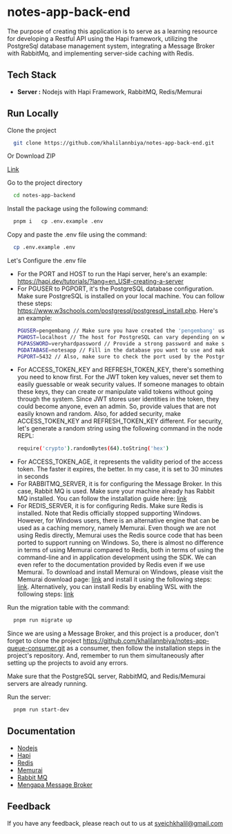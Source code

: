 # notes-app-back-end

The purpose of creating this application is to serve as a learning resource for developing a Restful API using the Hapi framework, utilizing the PostgreSql database management system, integrating a Message Broker with RabbitMq, and implementing server-side caching with Redis.

## Tech Stack
- **Server :** Nodejs with Hapi Framework, RabbitMQ, Redis/Memurai

## Run Locally

Clone the project

```bash
  git clone https://github.com/khalilannbiya/notes-app-back-end.git
```

Or Download ZIP

[Link](https://github.com/khalilannbiya/notes-app-back-end/archive/refs/heads/main.zip)

Go to the project directory

```bash
  cd notes-app-backend
```

Install the package using the following command:
```bash
  pnpm i   cp .env.example .env
```

Copy and paste the .env file using the command:

```bash
  cp .env.example .env
```

Let's Configure the .env file

- For the PORT and HOST to run the Hapi server, here's an example: https://hapi.dev/tutorials/?lang=en_US#-creating-a-server
- For PGUSER to PGPORT, it's the PostgreSQL database configuration. Make sure PostgreSQL is installed on your local machine. You can follow these steps: https://www.w3schools.com/postgresql/postgresql_install.php. Here's an example:
   ```bash
   PGUSER=pengembang // Make sure you have created the 'pengembang' user in PostgreSQL
   PGHOST=localhost // The host for PostgreSQL can vary depending on where the PostgreSQL server is hosted. If PostgreSQL is hosted on your local machine (localhost), you can use localhost or 127.0.0.1 as the host. However, if PostgreSQL is hosted on an external server or in the cloud, you should use the IP address or hostname of that server
   PGPASSWORD=veryhardpassword // Provide a strong password and make sure you remember it
   PGDATABASE=notesapp // Fill in the database you want to use and make sure the database has been created
   PGPORT=5432 // Also, make sure to check the port used by the PostgreSQL server (default is 5432)
  ```
- For ACCESS_TOKEN_KEY and REFRESH_TOKEN_KEY, there's something you need to know first. For the JWT token key values, never set them to easily guessable or weak security values. If someone manages to obtain these keys, they can create or manipulate valid tokens without going through the system. Since JWT stores user identities in the token, they could become anyone, even an admin. So, provide values that are not easily known and random. Also, for added security, make ACCESS_TOKEN_KEY and REFRESH_TOKEN_KEY different. For security, let's generate a random string using the following command in the node REPL:
  ```bash
  require('crypto').randomBytes(64).toString('hex')
  ```
- For ACCESS_TOKEN_AGE, it represents the validity period of the access token. The faster it expires, the better. In my case, it is set to 30 minutes in seconds
- For RABBITMQ_SERVER, it is for configuring the Message Broker. In this case, Rabbit MQ is used. Make sure your machine already has Rabbit MQ installed. You can follow the installation guide here: [link](https://medium.com/geekculture/installing-rabbitmq-on-windows-4411f5114a84)
- For REDIS_SERVER, it is for configuring Redis. Make sure Redis is installed. Note that Redis officially stopped supporting Windows. However, for Windows users, there is an alternative engine that can be used as a caching memory, namely Memurai. Even though we are not using Redis directly, Memurai uses the Redis source code that has been ported to support running on Windows. So, there is almost no difference in terms of using Memurai compared to Redis, both in terms of using the command-line and in application development using the SDK. We can even refer to the documentation provided by Redis even if we use Memurai. To download and install Memurai on Windows, please visit the Memurai download page: [link](https://www.memurai.com/get-memurai) and install it using the following steps: [link](https://docs.memurai.com/en/installation). Alternatively, you can install Redis by enabling WSL with the following steps: [link](https://redis.io/docs/install/install-redis/install-redis-on-windows/)

Run the migration table with the command:
```bash
  pnpm run migrate up
```

Since we are using a Message Broker, and this project is a producer, don't forget to clone the project https://github.com/khalilannbiya/notes-app-queue-consumer.git as a consumer, then follow the installation steps in the project's repository. And, remember to run them simultaneously after setting up the projects to avoid any errors.

Make sure that the PostgreSQL server, RabbitMQ, and Redis/Memurai servers are already running.

Run the server:
```bash
  pnpm run start-dev
```

## Documentation

- [Nodejs](https://nodejs.org/en)
- [Hapi](https://hapi.dev/)
- [Redis](https://redis.io/)
- [Memurai](https://www.memurai.com/)
- [Rabbit MQ](https://www.rabbitmq.com/)
- [Mengapa Message Broker](https://medium.com/@acep.abdurohman90/mengapa-menggunakan-message-broker-c17453cb225e)

## Feedback

If you have any feedback, please reach out to us at syeichkhalil@gmail.com
